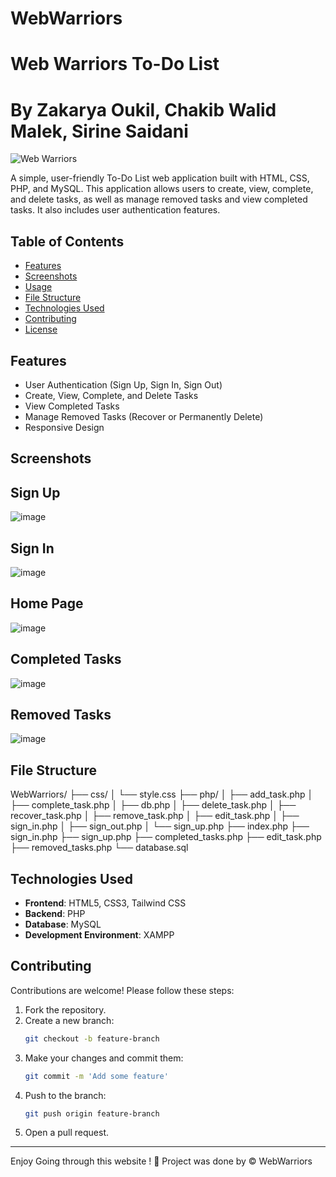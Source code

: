 # WebWarriors
# Web Warriors To-Do List
# By Zakarya Oukil, Chakib Walid Malek, Sirine Saidani



![Web Warriors](https://img.shields.io/badge/WebWarriors-ToDoList-blueviolet)

A simple, user-friendly To-Do List web application built with HTML, CSS, PHP, and MySQL. This application allows users to create, view, complete, and delete tasks, as well as manage removed tasks and view completed tasks. It also includes user authentication features.

## Table of Contents

- [Features](#features)
- [Screenshots](#screenshots)
- [Usage](#usage)
- [File Structure](#file-structure)
- [Technologies Used](#technologies-used)
- [Contributing](#contributing)
- [License](#license)

## Features

- User Authentication (Sign Up, Sign In, Sign Out)
- Create, View, Complete, and Delete Tasks
- View Completed Tasks
- Manage Removed Tasks (Recover or Permanently Delete)
- Responsive Design

## Screenshots

## Sign Up
![image](https://github.com/Za-Kreative/WebWarriors/assets/126286464/302366a4-679f-4119-a9d6-fa0020a13ed8)
## Sign In
![image](https://github.com/Za-Kreative/WebWarriors/assets/126286464/65f1e397-dbdc-4058-9f68-8aae724942f5)
## Home Page
![image](https://github.com/Za-Kreative/WebWarriors/assets/126286464/e5485362-0f74-4dff-8dd4-6010de9eec0f)
## Completed Tasks
![image](https://github.com/Za-Kreative/WebWarriors/assets/126286464/d3fdc1b0-7fb2-4967-97a9-da3bfa34c93d)
## Removed Tasks
![image](https://github.com/Za-Kreative/WebWarriors/assets/126286464/0699e4b4-59b9-43b5-8088-cc439bed9294)


## File Structure

WebWarriors/
├── css/
│ └── style.css
├── php/
│ ├── add_task.php
│ ├── complete_task.php
│ ├── db.php
│ ├── delete_task.php
│ ├── recover_task.php
│ ├── remove_task.php
│ ├── edit_task.php
│ ├── sign_in.php
│ ├── sign_out.php
│ └── sign_up.php
├── index.php
├── sign_in.php
├── sign_up.php
├── completed_tasks.php
├── edit_task.php
├── removed_tasks.php
└── database.sql

## Technologies Used

- **Frontend**: HTML5, CSS3, Tailwind CSS
- **Backend**: PHP
- **Database**: MySQL
- **Development Environment**: XAMPP

## Contributing

Contributions are welcome! Please follow these steps:

1. Fork the repository.
2. Create a new branch:
    ```bash
    git checkout -b feature-branch
    ```
3. Make your changes and commit them:
    ```bash
    git commit -m 'Add some feature'
    ```
4. Push to the branch:
    ```bash
    git push origin feature-branch
    ```
5. Open a pull request.

---

Enjoy Going through this website ! 🚀
Project was done by © WebWarriors
